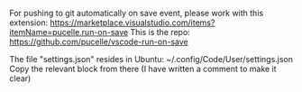 For pushing to git automatically on save event,
please work with this extension:
https://marketplace.visualstudio.com/items?itemName=pucelle.run-on-save
This is the repo: https://github.com/pucelle/vscode-run-on-save


The file "settings.json" resides in Ubuntu: ~/.config/Code/User/settings.json
Copy the relevant block from there (I have written a comment to make it clear)
